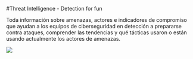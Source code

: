 #Threat Intelligence - Detection for fun



Toda información sobre amenazas, actores e indicadores de compromiso que ayudan a los equipos de ciberseguridad en detección a prepararse contra ataques, comprender las tendencias y qué tácticas usaron o están usando actualmente los actores de amenazas.

 <a href="#" alt="Linkedin">
  <img src="https://img.shields.io/badge/-Linkedin-0e76a8?style=flat-square&logo=Linkedin&logoColor=white&link=LINK-DO-SEU-LINKEDIN" /></a>
